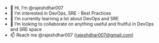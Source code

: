 - 👋 Hi, I’m @rajeshdhar007
- 👀 I’m interested in DevOps, SRE - Best Practices
- 🌱 I’m currently learning a lot about DevOps and SRE
- 💞️ I’m looking to collaborate on anything useful and fruitful in DevOps and SRE space
- 📫 Reach me @rajeshdhar007 (rajeshdhar007@gmail.com)

<!---
rajeshdhar007/rajeshdhar007 is a ✨ special ✨ repository because its `README.md` (this file) appears on your GitHub profile.
You can click the Preview link to take a look at your changes.
--->
